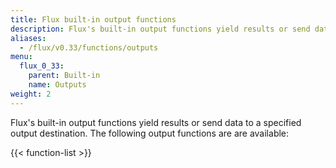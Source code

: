 ```yaml
---
title: Flux built-in output functions
description: Flux's built-in output functions yield results or send data to a specified output destination.
aliases:
  - /flux/v0.33/functions/outputs
menu:
  flux_0_33:
    parent: Built-in
    name: Outputs
weight: 2
---
```


Flux's built-in output functions yield results or send data to a specified output destination.
The following output functions are are available:

{{< function-list >}}
